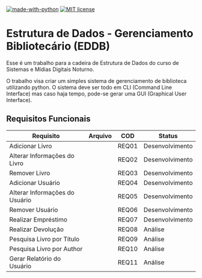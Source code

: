 [![made-with-python](https://img.shields.io/badge/Made%20with-Python-1f425f.svg)](https://www.python.org)
[![MIT license](https://img.shields.io/badge/License-MIT-blue.svg)](https://lbesson.mit-license.org/)


# Estrutura de Dados - Gerenciamento Bibliotecário (EDDB)


Esse é um trabalho para a cadeira de Estrutura de Dados do curso de Sistemas e
Mídias Digitais Noturno.


O trabalho visa criar um simples sistema de gerenciamento de biblioteca
utilizando python. O sistema deve ser todo em CLI (Command Line Interface)
mas caso haja tempo, pode-se gerar uma GUI (Graphical User Interface).


## Requisitos Funcionais


| Requisito | Arquivo | COD | Status |
| -------- | ------- | --- | ------ |
| Adicionar Livro | | REQ01 | Desenvolvimento |
| Alterar Informações do Livro | | REQ02 | Desenvolvimento |
| Remover Livro | | REQ03 | Desenvolvimento |
| Adicionar Usuário | | REQ04 | Desenvolvimento |
| Alterar Informações do Usuário | | REQ05 | Desenvolvimento |
| Remover Usuário | | REQ06 | Desenvolvimento |
| Realizar Empréstimo | | REQ07 | Desenvolvimento |
| Realizar Devolução | | REQ08 | Análise |
| Pesquisa Livro por Título | | REQ09 | Análise |
| Pesquisa Livro por Author | | REQ10 | Análise |
| Gerar Relatório do Usuário | | REQ11 | Análise |

